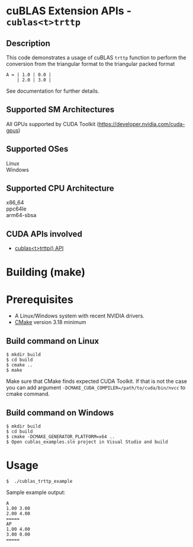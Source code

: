 # cuBLAS Extension APIs - `cublas<t>trttp`

## Description

This code demonstrates a usage of cuBLAS `trttp` function to perform the conversion from the triangular format to the triangular packed format

```
A = | 1.0 | 0.0 |
    | 2.0 | 3.0 |
```

See documentation for further details.

## Supported SM Architectures

All GPUs supported by CUDA Toolkit (https://developer.nvidia.com/cuda-gpus)  

## Supported OSes

Linux  
Windows

## Supported CPU Architecture

x86_64  
ppc64le  
arm64-sbsa

## CUDA APIs involved
- [cublas\<t>trttp() API](https://docs.nvidia.com/cuda/cublas/index.html#cublas-t-trttp)

# Building (make)

# Prerequisites
- A Linux/Windows system with recent NVIDIA drivers.
- [CMake](https://cmake.org/download) version 3.18 minimum

## Build command on Linux
```
$ mkdir build
$ cd build
$ cmake ..
$ make
```
Make sure that CMake finds expected CUDA Toolkit. If that is not the case you can add argument `-DCMAKE_CUDA_COMPILER=/path/to/cuda/bin/nvcc` to cmake command.

## Build command on Windows
```
$ mkdir build
$ cd build
$ cmake -DCMAKE_GENERATOR_PLATFORM=x64 ..
$ Open cublas_examples.sln project in Visual Studio and build
```

# Usage
```
$  ./cublas_trttp_example
```

Sample example output:

```
A
1.00 3.00 
2.00 4.00 
=====
AP
1.00 4.00 
3.00 0.00 
=====
```
